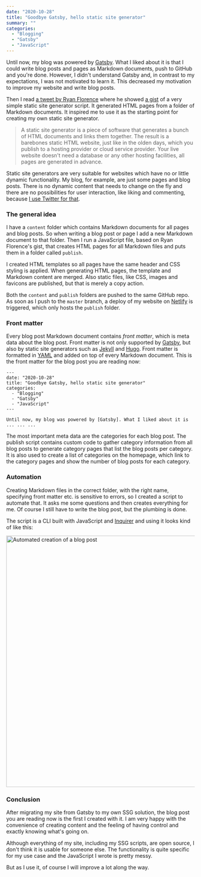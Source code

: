 ```yaml
---
date: "2020-10-28"
title: "Goodbye Gatsby, hello static site generator"
summary: ""
categories:
  - "Blogging"
  - "Gatsby"
  - "JavaScript"
---
```


Until now, my blog was powered by [Gatsby]. What I liked about it is that I could write blog posts and pages as Markdown documents, push to GitHub and you're done. However, I didn't understand Gatsby and, in contrast to my expectations, I was not motivated to learn it. This decreased my motivation to improve my website and write blog posts.

Then I read [a tweet by Ryan Florence] where he showed [a gist] of a very simple static site generator script. It generated HTML pages from a folder of Markdown documents. It inspired me to use it as the starting point for creating my own static site generator.

> A static site generator is a piece of software that generates a bunch of HTML documents and links them together. The result is a barebones static HTML website, just like in the olden days, which you publish to a hosting provider or cloud service provider. Your live website doesn't need a database or any other hosting facilities, all pages are generated in advance.

Static site generators are very suitable for websites which have no or little dynamic functionality. My blog, for example, are just some pages and blog posts. There is no dynamic content that needs to change on the fly and there are no possibilities for user interaction, like liking and commenting, because [I use Twitter for that].

### The general idea

I have a `content` folder which contains Markdown documents for all pages and blog posts. So when writing a blog post or page I add a new Markdown document to that folder. Then I run a JavaScript file, based on Ryan Florence's gist, that creates HTML pages for all Markdown files and puts them in a folder called `publish`.

I created HTML templates so all pages have the same header and CSS styling is applied. When generating HTML pages, the template and Markdown content are merged. Also static files, like CSS, images and favicons are published, but that is merely a copy action.

Both the `content` and `publish` folders are pushed to the same GitHub repo. As soon as I push to the `master` branch, a deploy of my website on [Netlify] is triggered, which only hosts the `publish` folder.

### Front matter

Every blog post Markdown document contains _front matter_, which is meta data about the blog post. Front matter is not only supported by [Gatsby], but also by static site generators such as [Jekyll] and [Hugo]. Front matter is formatted in [YAML] and added on top of every Markdown document. This is the front matter for the blog post you are reading now:

```
---
date: "2020-10-28"
title: "Goodbye Gatsby, hello static site generator"
categories:
  - "Blogging"
  - "Gatsby"
  - "JavaScript"
---

Until now, my blog was powered by [Gatsby]. What I liked about it is ... ... ...
```

The most important meta data are the categories for each blog post. The publish script contains custom code to gather category information from all blog posts to generate category pages that list the blog posts per category. It is also used to create a list of categories on the homepage, which link to the category pages and show the number of blog posts for each category.

### Automation

Creating Markdown files in the correct folder, with the right name, specifying front matter etc. is sensitive to errors, so I created a script to automate that. It asks me some questions and then creates everything for me. Of course I still have to write the blog post, but the plumbing is done.

The script is a CLI built with JavaScript and [Inquirer] and using it looks kind of like this:

<img alt="Automated creation of a blog post" src="/ssg.gif" width="672"/>

### Conclusion

After migrating my site from Gatsby to my own SSG solution, the blog post you are reading now is the first I created with it. I am very happy with the convenience of creating content and the feeling of having control and exactly knowing what's going on.

Although everything of my site, including my SSG scripts, are open source, I don't think it is usable for someone else. The functionality is quite specific for my use case and the JavaScript I wrote is pretty messy.

But as I use it, of course I will improve a lot along the way.

[gatsby]: https://www.gatsbyjs.com
[i use twitter for that]: /using-twitter-for-blog-commenting
[a tweet by ryan florence]: https://twitter.com/ryanflorence/status/1294303054007635973
[a gist]: https://gist.github.com/ryanflorence/fb3fe3209877e7a37700a20251804cca
[netlify]: https://netlify.com
[jekyll]: https://jekyllrb.com
[hugo]: https://gohugo.io
[yaml]: https://yaml.org
[inquirer]: https://github.com/SBoudrias/Inquirer.js
